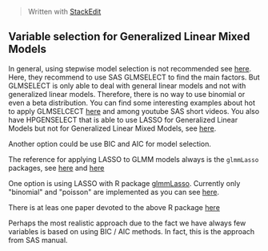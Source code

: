 
> Written with [StackEdit](https://stackedit.io/)

## Variable selection for Generalized Linear Mixed Models

In general, using stepwise model selection is not recommended see [here](https://communities.sas.com/t5/Statistical-Procedures/proc-glimmix-selection-stepwise-or-backwards/td-p/172976).  Here, they recommend to use SAS GLMSELECT to find the main factors. But GLMSELECT is only able to deal with general linear models and not with generalized linear models. Therefore, there is no way to use binomial or even a beta distribution. You can find some interesting examples about hot to apply GLMSELCECT [here](https://www.coursera.org/lecture/machine-learning-data-analysis/testing-a-lasso-regression-with-sas-ntKNE) and among youtube SAS short videos. You also have HPGENSELECT that is able to use LASSO for Generalized Linear Models but not for Generalized Linear Mixed Models, see [here](https://www.youtube.com/watch?v=IlLUpUEAhXg). 

Another option could be use BIC and AIC for model selection. 

The reference for applying LASSO to GLMM models always is the `glmmLasso` packages, see [here](https://stats.stackexchange.com/questions/74220/generalized-linear-mixed-models-model-selection) and [here](https://www.researchgate.net/topic/Mixed-Effects-Models)

One option is using LASSO with R package [glmmLasso](https://cran.r-project.org/web/packages/glmmLasso/glmmLasso.pdf). Currently only "binomial" and "poisson" are implemented as you can see [here](https://rdrr.io/rforge/glmmixedlasso/man/glmmlasso.html). 

There is at leas one paper devoted to the above R package [here](https://pdfs.semanticscholar.org/c5a7/e58e1520f588aa1d0d4aa42a5f471bb11d4d.pdf)

Perhaps the most realistic approach due to the fact we have always few variables is based on using BIC / AIC methods. In fact, this is the approach from SAS manual.
<!--stackedit_data:
eyJoaXN0b3J5IjpbLTc4Njg1MjU3Nl19
-->